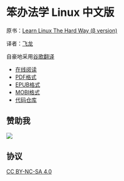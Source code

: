 # 笨办法学 Linux 中文版

原书：[Learn Linux The Hard Way (β version)](https://archive.fo/xDb8o)

译者：[飞龙](https://github.com/wizardforcel)

自豪地采用[谷歌翻译](https://translate.google.cn/)

+ [在线阅读](https://llthw.apachecn.org)
+ [PDF格式](https://www.gitbook.com/download/pdf/book/wizardforcel/llthw)
+ [EPUB格式](https://www.gitbook.com/download/epub/book/wizardforcel/llthw)
+ [MOBI格式](https://www.gitbook.com/download/mobi/book/wizardforcel/llthw)
+ [代码仓库](http://github.com/wizardforcel/llthw-zh)

## 赞助我

![](img/qr_alipay.png)

## 协议

[CC BY-NC-SA 4.0](http://creativecommons.org/licenses/by-nc-sa/4.0/)
